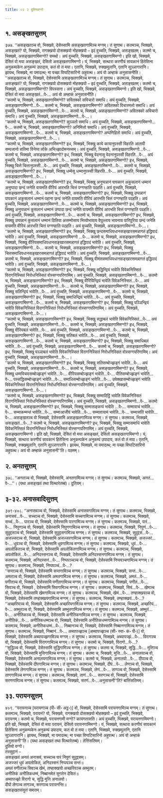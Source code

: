 ```yaml
---
title: ०२ २ दुतियवग्गो

---
```



## १. असङ्खतसुत्तम्

३७७. ‘‘असङ्खतञ्च वो, भिक्खवे, देसेस्सामि असङ्खतगामिञ्च मग्गम्। तं सुणाथ। कतमञ्च, भिक्खवे, असङ्खतं? यो, भिक्खवे, रागक्खयो दोसक्खयो मोहक्खयो – इदं वुच्चति, भिक्खवे, असङ्खतम्। कतमो च, भिक्खवे, असङ्खतगामिमग्गो? समथो। अयं वुच्चति, भिक्खवे, असङ्खतगामिमग्गो। इति खो, भिक्खवे, देसितं वो मया असङ्खतं, देसितो असङ्खतगामिमग्गो। यं, भिक्खवे, सत्थारा करणीयं सावकानं हितेसिना अनुकम्पकेन अनुकम्पं उपादाय, कतं वो तं मया। एतानि, भिक्खवे, रुक्खमूलानि, एतानि सुञ्ञागारानि। झायथ, भिक्खवे, मा पमादत्थ; मा पच्छा विप्पटिसारिनो अहुवत्थ। अयं वो अम्हाकं अनुसासनीति।  
‘‘असङ्खतञ्च वो, भिक्खवे, देसेस्सामि असङ्खतगामिञ्च मग्गम्। तं सुणाथ। कतमञ्च, भिक्खवे, असङ्खतं? यो, भिक्खवे, रागक्खयो दोसक्खयो मोहक्खयो – इदं वुच्चति, भिक्खवे, असङ्खतम्। कतमो च, भिक्खवे, असङ्खतगामिमग्गो? विपस्सना। अयं वुच्चति, भिक्खवे, असङ्खतगामिमग्गो। इति खो, भिक्खवे, देसितं वो मया असङ्खतं…पे॰… अयं वो अम्हाकं अनुसासनीति।  
‘‘कतमो च, भिक्खवे, असङ्खतगामिमग्गो? सवितक्को सविचारो समाधि। अयं वुच्चति, भिक्खवे, असङ्खतगामिमग्गो…पे॰… कतमो च, भिक्खवे, असङ्खतगामिमग्गो? अवितक्को विचारमत्तो समाधि। अयं वुच्चति, भिक्खवे, असङ्खतगामिमग्गो…पे॰… कतमो च, भिक्खवे, असङ्खतगामिमग्गो? अवितक्को अविचारो समाधि। अयं वुच्चति, भिक्खवे, असङ्खतगामिमग्गो…पे॰…।  
‘‘कतमो च, भिक्खवे, असङ्खतगामिमग्गो? सुञ्ञतो समाधि। अयं वुच्चति, भिक्खवे, असङ्खतगामिमग्गो…पे॰… कतमो च, भिक्खवे, असङ्खतगामिमग्गो? अनिमित्तो समाधि। अयं वुच्चति, भिक्खवे, असङ्खतगामिमग्गो…पे॰… कतमो च, भिक्खवे, असङ्खतगामिमग्गो? अप्पणिहितो समाधि। अयं वुच्चति, भिक्खवे, असङ्खतगामिमग्गो…पे॰…।  
‘‘कतमो च, भिक्खवे, असङ्खतगामिमग्गो? इध, भिक्खवे, भिक्खु काये कायानुपस्सी विहरति आतापी सम्पजानो सतिमा विनेय्य लोके अभिज्झादोमनस्सम्। अयं वुच्चति, भिक्खवे, असङ्खतगामिमग्गो…पे॰… कतमो च, भिक्खवे, असङ्खतगामिमग्गो? इध, भिक्खवे, भिक्खु वेदनासु वेदनानुपस्सी विहरति…पे॰… अयं वुच्चति, भिक्खवे, असङ्खतगामिमग्गो…पे॰… कतमो च, भिक्खवे, असङ्खतगामिमग्गो? इध, भिक्खवे, भिक्खु चित्ते चित्तानुपस्सी…पे॰… अयं वुच्चति, भिक्खवे, असङ्खतगामिमग्गो…पे॰… कतमो च, भिक्खवे, असङ्खतगामिमग्गो? इध, भिक्खवे, भिक्खु धम्मेसु धम्मानुपस्सी विहरति…पे॰… अयं वुच्चति, भिक्खवे, असङ्खतगामिमग्गो…पे॰…।  
‘‘कतमो च, भिक्खवे, असङ्खतगामिमग्गो? इध, भिक्खवे, भिक्खु अनुप्पन्नानं पापकानं अकुसलानं धम्मानं अनुप्पादा छन्दं जनेति वायमति वीरियं आरभति चित्तं पग्गण्हाति पदहति। अयं वुच्चति, भिक्खवे, असङ्खतगामिमग्गो…पे॰… कतमो च, भिक्खवे, असङ्खतगामिमग्गो? इध, भिक्खवे, भिक्खु उप्पन्नानं पापकानं अकुसलानं धम्मानं पहाना छन्दं जनेति वायमति वीरियं आरभति चित्तं पग्गण्हाति पदहति। अयं वुच्चति, भिक्खवे, असङ्खतगामिमग्गो…पे॰… कतमो च, भिक्खवे, असङ्खतगामिमग्गो? इध, भिक्खवे, भिक्खु अनुप्पन्नानं कुसलानं धम्मानं उप्पादा छन्दं जनेति वायमति वीरियं आरभति चित्तं पग्गण्हाति पदहति। अयं वुच्चति, भिक्खवे, असङ्खतगामिमग्गो…पे॰… कतमो च, भिक्खवे, असङ्खतगामिमग्गो? इध, भिक्खवे, भिक्खु उप्पन्नानं कुसलानं धम्मानं ठितिया असम्मोसाय भिय्योभावाय वेपुल्लाय भावनाय पारिपूरिया छन्दं जनेति वायमति वीरियं आरभति चित्तं पग्गण्हाति पदहति। अयं वुच्चति, भिक्खवे, असङ्खतगामिमग्गो…पे॰…।  
‘‘कतमो च, भिक्खवे, असङ्खतगामिमग्गो? इध, भिक्खवे, भिक्खु छन्दसमाधिपधानसङ्खारसमन्नागतं इद्धिपादं भावेति। अयं वुच्चति, भिक्खवे, असङ्खतगामिमग्गो …पे॰… कतमो च, भिक्खवे, असङ्खतगामिमग्गो? इध, भिक्खवे, भिक्खु वीरियसमाधिपधानसङ्खारसमन्नागतं इद्धिपादं भावेति। अयं वुच्चति, भिक्खवे, असङ्खतगामिमग्गो…पे॰… कतमो च, भिक्खवे, असङ्खतगामिमग्गो? इध, भिक्खवे, भिक्खु चित्तसमाधिपधानसङ्खारसमन्नागतं इद्धिपादं भावेति। अयं वुच्चति, भिक्खवे, असङ्खतगामिमग्गो…पे॰… कतमो च, भिक्खवे, असङ्खतगामिमग्गो? इध, भिक्खवे, भिक्खु वीमंससमाधिपधानसङ्खारसमन्नागतं इद्धिपादं भावेति। अयं वुच्चति, भिक्खवे, असङ्खतगामिमग्गो…पे॰…।  
‘‘कतमो च, भिक्खवे, असङ्खतगामिमग्गो? इध, भिक्खवे, भिक्खु सद्धिन्द्रियं भावेति विवेकनिस्सितं विरागनिस्सितं निरोधनिस्सितं वोस्सग्गपरिणामिम्। अयं वुच्चति, भिक्खवे, असङ्खतगामिमग्गो…पे॰… कतमो च, भिक्खवे, असङ्खतगामिमग्गो? इध, भिक्खवे, भिक्खु वीरियिन्द्रियं भावेति विवेकनिस्सितं…पे॰… अयं वुच्चति, भिक्खवे, असङ्खतगामिमग्गो…पे॰… कतमो च, भिक्खवे, असङ्खतगामिमग्गो? इध, भिक्खवे, भिक्खु सतिन्द्रियं भावेति…पे॰… अयं वुच्चति, भिक्खवे, असङ्खतगामिमग्गो…पे॰… कतमो च, भिक्खवे, असङ्खतगामिमग्गो? इध, भिक्खवे, भिक्खु समाधिन्द्रियं भावेति…पे॰… अयं वुच्चति, भिक्खवे, असङ्खतगामिमग्गो…पे॰… कतमो च, भिक्खवे, असङ्खतगामिमग्गो? इध, भिक्खवे, भिक्खु पञ्ञिन्द्रियं भावेति विवेकनिस्सितं विरागनिस्सितं निरोधनिस्सितं वोस्सग्गपरिणामिम्। अयं वुच्चति, भिक्खवे, असङ्खतगामिमग्गो…पे॰…।  
‘‘कतमो च, भिक्खवे, असङ्खतगामिमग्गो? इध, भिक्खवे, भिक्खु सद्धाबलं भावेति विवेकनिस्सितं…पे॰… अयं वुच्चति, भिक्खवे, असङ्खतगामिमग्गो…पे॰… कतमो च, भिक्खवे, असङ्खतगामिमग्गो? इध, भिक्खवे, भिक्खु वीरियबलं भावेति…पे॰… अयं वुच्चति, भिक्खवे, असङ्खतगामिमग्गो…पे॰… कतमो च, भिक्खवे, असङ्खतगामिमग्गो? इध, भिक्खवे, भिक्खु सतिबलं भावेति…पे॰… अयं वुच्चति, भिक्खवे, असङ्खतगामिमग्गो…पे॰… कतमो च, भिक्खवे, असङ्खतगामिमग्गो? इध, भिक्खवे, भिक्खु समाधिबलं भावेति…पे॰… अयं वुच्चति, भिक्खवे, असङ्खतगामिमग्गो…पे॰… कतमो च, भिक्खवे, असङ्खतगामिमग्गो? इध, भिक्खवे, भिक्खु पञ्ञाबलं भावेति विवेकनिस्सितं विरागनिस्सितं निरोधनिस्सितं वोस्सग्गपरिणामिम्। अयं वुच्चति, भिक्खवे, असङ्खतगामिमग्गो…पे॰…।  
‘‘कतमो च, भिक्खवे, असङ्खतगामिमग्गो? इध, भिक्खवे, भिक्खु सतिसम्बोज्झङ्गं भावेति…पे॰… अयं वुच्चति, भिक्खवे, असङ्खतगामिमग्गो…पे॰… कतमो च, भिक्खवे, असङ्खतगामिमग्गो? इध, भिक्खवे, भिक्खु धम्मविचयसम्बोज्झङ्गं भावेति…पे॰… वीरियसम्बोज्झङ्गं भावेति…पे॰… पीतिसम्बोज्झङ्गं भावेति…पे॰… पस्सद्धिसम्बोज्झङ्गं भावेति…पे॰… समाधिसम्बोज्झङ्गं भावेति…पे॰… उपेक्खासम्बोज्झङ्गं भावेति विवेकनिस्सितं विरागनिस्सितं निरोधनिस्सितं वोस्सग्गपरिणामिम्। अयं वुच्चति, भिक्खवे, असङ्खतगामिमग्गो…पे॰…।  
‘‘कतमो च, भिक्खवे, असङ्खतगामिमग्गो? इध, भिक्खवे, भिक्खु सम्मादिट्ठिं भावेति विवेकनिस्सितं विरागनिस्सितं निरोधनिस्सितं वोस्सग्गपरिणामिम्। अयं वुच्चति, भिक्खवे, असङ्खतगामिमग्गो…पे॰… कतमो च, भिक्खवे, असङ्खतगामिमग्गो? इध, भिक्खवे, भिक्खु सम्मासङ्कप्पं भावेति …पे॰… सम्मावाचं भावेति…पे॰… सम्माकम्मन्तं भावेति…पे॰… सम्माआजीवं भावेति…पे॰… सम्मावायामं भावेति…पे॰… सम्मासतिं भावेति…पे॰… असङ्खतञ्च वो भिक्खवे, देसेस्सामि असङ्खतगामिञ्च मग्गम्। तं सुणाथ। कतमञ्च, भिक्खवे, असङ्खतं…पे॰…? कतमो च, भिक्खवे, असङ्खतगामिमग्गो? इध, भिक्खवे, भिक्खु सम्मासमाधिं भावेति विवेकनिस्सितं विरागनिस्सितं निरोधनिस्सितं वोस्सग्गपरिणामिम्। अयं वुच्चति, भिक्खवे, असङ्खतगामिमग्गो। इति खो, भिक्खवे, देसितं वो मया असङ्खतं, देसितो असङ्खतगामिमग्गो। यं, भिक्खवे, सत्थारा करणीयं सावकानं हितेसिना अनुकम्पकेन अनुकम्पं उपादाय, कतं वो तं मया। एतानि, भिक्खवे, रुक्खमूलानि, एतानि सुञ्ञागारानि। झायथ, भिक्खवे, मा पमादत्थ; मा पच्छा विप्पटिसारिनो अहुवत्थ। अयं वो अम्हाकं अनुसासनी’’ति। पठमम्।  


## २. अनतसुत्तम्

३७८. ‘‘अनतञ्च वो, भिक्खवे, देसेस्सामि, अनतगामिञ्च मग्गम्। तं सुणाथ। कतमञ्च, भिक्खवे, अनतं…पे॰…’’। (यथा असङ्खतं तथा वित्थारेतब्बं)। दुतियम्।  


## ३-३२. अनासवादिसुत्तम्

३७९-४०८. ‘‘अनासवञ्च वो, भिक्खवे, देसेस्सामि अनासवगामिञ्च मग्गम्। तं सुणाथ। कतमञ्च, भिक्खवे, अनासवं…पे॰… सच्चञ्च वो, भिक्खवे, देसेस्सामि सच्चगामिञ्च मग्गम्। तं सुणाथ। कतमञ्च, भिक्खवे, सच्चं…पे॰… पारञ्च वो, भिक्खवे, देसेस्सामि पारगामिञ्च मग्गम्। तं सुणाथ। कतमञ्च, भिक्खवे, पारं…पे॰… निपुणञ्च वो, भिक्खवे, देसेस्सामि निपुणगामिञ्च मग्गम्। तं सुणाथ। कतमञ्च, भिक्खवे, निपुणं…पे॰… सुदुद्दसञ्च वो, भिक्खवे, देसेस्सामि सुदुद्दसगामिञ्च मग्गम्। तं सुणाथ। कतमञ्च, भिक्खवे, सुदुद्दसं…पे॰… अजज्जरञ्च वो, भिक्खवे, देसेस्सामि अजज्जरगामिञ्च मग्गम्। तं सुणाथ। कतमञ्च, भिक्खवे, अजज्जरं…पे॰… धुवञ्च वो, भिक्खवे, देसेस्सामि धुवगामिञ्च मग्गम्। तं सुणाथ। कतमञ्च, भिक्खवे, धुवं…पे॰… अपलोकितञ्च वो, भिक्खवे, देसेस्सामि अपलोकितगामिञ्च मग्गम्। तं सुणाथ। कतमञ्च, भिक्खवे, अपलोकितं…पे॰… अनिदस्सनञ्च वो, भिक्खवे, देसेस्सामि अनिदस्सनगामिञ्च मग्गम्। तं सुणाथ। कतमञ्च, भिक्खवे, अनिदस्सनं…पे॰… निप्पपञ्चञ्च वो, भिक्खवे, देसेस्सामि निप्पपञ्चगामिञ्च मग्गम्। तं सुणाथ। कतमञ्च, भिक्खवे, निप्पपञ्चं…पे॰…?  
‘‘सन्तञ्च वो, भिक्खवे, देसेस्सामि सन्तगामिञ्च मग्गम्। तं सुणाथ। कतमञ्च, भिक्खवे, सन्तं…पे॰… अमतञ्च वो, भिक्खवे, देसेस्सामि अमतगामिञ्च मग्गम्। तं सुणाथ। कतमञ्च, भिक्खवे, अमतं…पे॰… पणीतञ्च वो, भिक्खवे, देसेस्सामि पणीतगामिञ्च मग्गम्। तं सुणाथ। कतमञ्च, भिक्खवे, पणीतं…पे॰… सिवञ्च वो, भिक्खवे , देसेस्सामि सिवगामिञ्च मग्गम्। तं सुणाथ। कतमञ्च, भिक्खवे, सिवं…पे॰… खेमञ्च वो, भिक्खवे, देसेस्सामि खेमगामिञ्च मग्गम्। तं सुणाथ। कतमञ्च, भिक्खवे, खेमं…पे॰… तण्हाक्खयञ्च वो, भिक्खवे, देसेस्सामि तण्हाक्खयगामिञ्च मग्गम्। तं सुणाथ। कतमञ्च, भिक्खवे, तण्हाक्खयं…पे॰…?  
‘‘अच्छरियञ्च वो, भिक्खवे, देसेस्सामि अच्छरियगामिञ्च मग्गम्। तं सुणाथ। कतमञ्च, भिक्खवे, अच्छरियं…पे॰… अब्भुतञ्च वो, भिक्खवे, देसेस्सामि अब्भुतगामिञ्च मग्गम्। तं सुणाथ। कतमञ्च, भिक्खवे, अब्भुतं…पे॰… अनीतिकञ्च वो, भिक्खवे, देसेस्सामि अनीतिकगामिञ्च मग्गम्। तं सुणाथ। कतमञ्च, भिक्खवे, अनीतिकं…पे॰… अनीतिकधम्मञ्च वो, भिक्खवे, देसेस्सामि अनीतिकधम्मगामिञ्च मग्गम्। तं सुणाथ। कतमञ्च, भिक्खवे, अनीतिकधम्मं…पे॰… निब्बानञ्च वो, भिक्खवे, देसेस्सामि निब्बानगामिञ्च मग्गम्। तं सुणाथ। कतमञ्च, भिक्खवे, निब्बानं…पे॰… अब्यापज्झञ्च [अब्यापज्झञ्च (सी॰ स्या॰ कं॰ पी॰)] वो, भिक्खवे, देसेस्सामि अब्यापज्झगामिञ्च मग्गम्। तं सुणाथ। कतमञ्च, भिक्खवे, अब्यापज्झं…पे॰… विरागञ्च वो, भिक्खवे, देसेस्सामि विरागगामिञ्च मग्गम्। तं सुणाथ। कतमो च, भिक्खवे, विरागो…पे॰…?  
‘‘सुद्धिञ्च वो, भिक्खवे, देसेस्सामि सुद्धिगामिञ्च मग्गम्। तं सुणाथ। कतमा च, भिक्खवे, सुद्धि…पे॰… मुत्तिञ्च वो, भिक्खवे, देसेस्सामि मुत्तिगामिञ्च मग्गम्। तं सुणाथ। कतमा च, भिक्खवे, मुत्ति…पे॰… अनालयञ्च वो, भिक्खवे, देसेस्सामि अनालयगामिञ्च मग्गम्। तं सुणाथ। कतमो च, भिक्खवे, अनालयो…पे॰… दीपञ्च वो, भिक्खवे, देसेस्सामि दीपगामिञ्च मग्गम्। तं सुणाथ। कतमञ्च, भिक्खवे, दीपं…पे॰… लेणञ्च वो, भिक्खवे, देसेस्सामि लेणगामिञ्च मग्गम्। तं सुणाथ। कतमञ्च, भिक्खवे, लेणं…पे॰… ताणञ्च वो, भिक्खवे, देसेस्सामि ताणगामिञ्च मग्गम्। तं सुणाथ। कतमञ्च, भिक्खवे, ताणं…पे॰… सरणञ्च वो, भिक्खवे, देसेस्सामि सरणगामिञ्च मग्गम्। तं सुणाथ। कतमञ्च, भिक्खवे, सरणं…पे॰…अनुसासनी’’ति? बात्तिंसतिमम्।  


## ३३. परायनसुत्तम्

४०९. ‘‘परायनञ्च [परायणञ्च (पी॰ सी॰ अट्ठ॰)] वो, भिक्खवे, देसेस्सामि परायनगामिञ्च मग्गम्। तं सुणाथ। कतमञ्च, भिक्खवे, परायनं? यो, भिक्खवे, रागक्खयो दोसक्खयो मोहक्खयो – इदं वुच्चति, भिक्खवे, परायनम्। कतमो च, भिक्खवे, परायनगामी मग्गो? कायगतासति। अयं वुच्चति, भिक्खवे, परायनगामिमग्गो। इति खो, भिक्खवे, देसितं वो मया परायनं, देसितो परायनगामिमग्गो। यं, भिक्खवे, सत्थारा करणीयं सावकानं हितेसिना अनुकम्पकेन अनुकम्पं उपादाय, कतं वो तं मया। एतानि, भिक्खवे, रुक्खमूलानि, एतानि सुञ्ञागारानि। झायथ, भिक्खवे, मा पमादत्थ; मा पच्छा विप्पटिसारिनो अहुवत्थ। अयं वो अम्हाकं अनुसासनी’’ति। (यथा असङ्खतं तथा वित्थारेतब्बं)। तेत्तिंसतिमम्।  
दुतियो वग्गो।  
तस्सुद्दानं –  
असङ्खतं अनतं अनासवं, सच्चञ्च पारं निपुणं सुदुद्दसम्।  
अजज्जरं धुवं अपलोकितं, अनिदस्सनं निप्पपञ्च सन्तं॥  
अमतं पणीतञ्च सिवञ्च खेमं, तण्हाक्खयो अच्छरियञ्च अब्भुतम्।  
अनीतिकं अनीतिकधम्मं, निब्बानमेतं सुगतेन देसितं॥  
अब्यापज्झो विरागो च, सुद्धि मुत्ति अनालयो।  
दीपो लेणञ्च ताणञ्च, सरणञ्च परायनन्ति॥  
असङ्खतसंयुत्तं समत्तम्।  